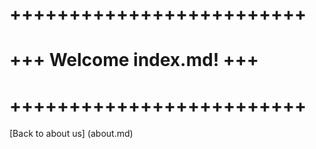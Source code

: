 
# +++++++++++++++++++++++++
# +++ Welcome index.md! +++
# +++++++++++++++++++++++++

[Back to about us] (about.md)
